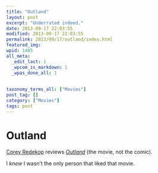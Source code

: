 ```yaml
---
title: "Outland"
layout: post
excerpt: "Underrated indeed."
date: 2013-09-17 22:03:55
modified: 2013-09-17 22:03:55
permalink: 2013/09/17/outland/index.html
featured_img: 
wpid: 1405
all_meta: 
  _edit_last: 1
  _wpcom_is_markdown: 1
  _wpas_done_all: 1
  
  
taxonomy_terms_all: ["Movies"]
post_tag: []
category: ["Movies"]
tags: post
---
```


# Outland

[Corey Redekop](http://www.coreyredekop.ca/) reviews [*Outland*](http://www.flickattack.com/2013/09/outland-1981/) (the movie, not the comic).

I *knew* I wasn’t the only person that liked that movie.